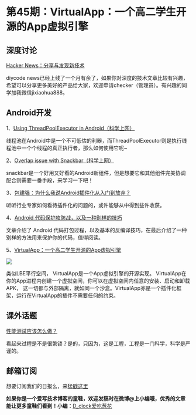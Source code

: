 # 第45期：VirtualApp：一个高二学生开源的App虚拟引擎

## 深度讨论

[Hacker News：分享与发现新技术](http://www.diycode.cc/news)

diycode news已经上线了一个月有余了，如果你对深度的技术文章比较有兴趣，希望可以分享更多美好的产品给大家，欢迎申请checker（管理员）。有兴趣的同学加我微信jixiaohua888。

## Android开发

1、[Using ThreadPoolExecutor in Android（科学上网）](https://medium.com/@amitshekhar/threadpoolexecutor-in-android-8e9d22330ee3#.xr5ikco85)

线程池在Android中是一个不可低估的利器，而ThreadPoolExecutor则是执行线程池中一个个线程的真正执行者，那么如何使用它呢~

2、[Overlap issue with Snackbar（科学上网）](https://medium.com/@phaniraja/overlap-issue-with-snackbar-df49e25be407#.ost4sydwd)

snackbar是一个好用又好看的Android新组件，但是想要它和其他组件完美协调配合则需要一番手段，来学习一下吧！

3、[包建强：为什么我说Android插件化从入门到放弃？](http://mp.weixin.qq.com/s?__biz=MjM5MDE0Mjc4MA==&mid=2650993300&idx=1&sn=797fa87ef528cff3a50e77806cf9f675&scene=1&srcid=07124TeQfqvSzge8vCmJ66Oi#wechat_redirect)

听听行业专家如何看待插件化的问题的，或许能够从中得到些许收获。

4、[Android 代码保护攻防战，以及一种别样的技巧](http://www.woaitqs.cc/android/2016/07/07/a-method-to-protect-your-android-code.html)

文章介绍了 Android 代码打包过程，以及基本的反编译技巧，在最后介绍了一种别样的方法用来保护你的代码，值得阅读。

5、[VirtualApp：一个高二学生开源的App虚拟引擎](https://github.com/asLody/VirtualApp)

![](https://raw.githubusercontent.com/asLody/VirtualApp/master/banner.png)

类似LBE平行空间， VirtualApp是一个App虚拟引擎的开源实现。 VirtualApp在你的App进程内创建一个虚拟空间，你可以在虚拟空间内任意的安装、启动和卸载APK， 这一切都与外部隔离，就如同一个沙盒。VirtualApp亦是一个插件化框架，运行在VirtualApp的插件不需要任何的约束。

## 课外话题

[性能测试应该怎么做？](http://coolshell.cn/articles/17381.html)

看起来过程是不是很繁锁？是的，只因为，这是工程，工程是一门科学，科学是严谨的。

## 邮箱订阅

想要订阅我们的日报么，来[猛戳这里](http://list.qq.com/cgi-bin/qf_invite?id=d469993d2c888e971c0fbb2309c4d84256968386b126b967)

**如果你是一个爱写技术博客的童鞋，欢迎发稿时在微博@上小编哦，优秀的文章能让更多童鞋们看到！小编：**[D_clock爱吃葱花](http://weibo.com/2480694892/profile?rightmod=1&wvr=6&mod=personinfo&is_all=1)
